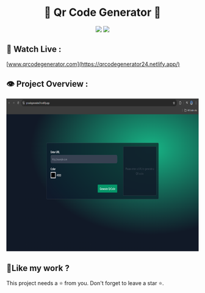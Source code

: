 <h1 align="center">💫 Qr Code Generator 💫</h1>

<p align="center"><img src="https://img.shields.io/badge/Created_By-Sayantan_Bera-blue"> <img src="https://img.shields.io/badge/Using-REACT + Tailwind CSS-red"></p>

<h2>🚀 Watch Live :</h2>

[www.qrcodegenerator.com](https://qrcodegenerator24.netlify.app/)

<h2>👁️ Project Overview :</h2>

<img src="./src/images/Screenshot 2024-08-07 131053.png" alt="shields" width="800" height="400&quot;/">

<h2> 💖Like my work ?</h2>

This project needs a ⭐️ from you. Don't forget to leave a star ⭐️.

